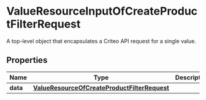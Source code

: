 

# ValueResourceInputOfCreateProductFilterRequest

A top-level object that encapsulates a Criteo API request for a single value.

## Properties

| Name | Type | Description | Notes |
|------------ | ------------- | ------------- | -------------|
|**data** | [**ValueResourceOfCreateProductFilterRequest**](ValueResourceOfCreateProductFilterRequest.md) |  |  [optional] |



